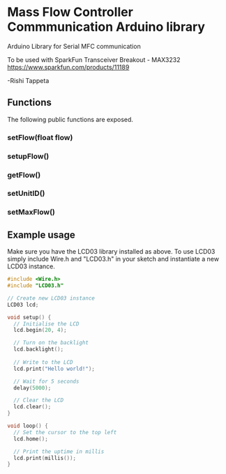 # Mass Flow Controller Commmunication Arduino library

Arduino Library for Serial MFC communication 

To be used with SparkFun Transceiver Breakout - MAX3232
https://www.sparkfun.com/products/11189

-Rishi Tappeta


## Functions

The following public functions are exposed.

### setFlow(float flow)

### setupFlow()

### getFlow()
 
### setUnitID()

### setMaxFlow()


  
## Example usage

Make sure you have the LCD03 library installed as above. To use LCD03 simply include Wire.h and "LCD03.h" in your sketch and instantiate a new LCD03 instance.

```c++
#include <Wire.h>
#include "LCD03.h"

// Create new LCD03 instance
LCD03 lcd;

void setup() {
  // Initialise the LCD
  lcd.begin(20, 4);

  // Turn on the backlight
  lcd.backlight();
  
  // Write to the LCD
  lcd.print("Hello world!");

  // Wait for 5 seconds
  delay(5000);

  // Clear the LCD
  lcd.clear();
}

void loop() {
  // Set the cursor to the top left
  lcd.home();

  // Print the uptime in millis
  lcd.print(millis());
}
```







